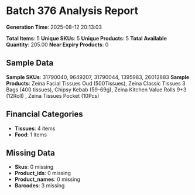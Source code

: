 # Batch 376 Analysis Report

**Generation Time**: 2025-08-12 20:13:03

**Total Items**: 5
**Unique SKUs**: 5
**Unique Products**: 5
**Total Available Quantity**: 205.00
**Near Expiry Products**: 0

## Sample Data
**Sample SKUs**: 31790040, 9649207, 31790044, 1395983, 26012883
**Sample Products**: Zeina Facial Tissues Oud (500Tissues), Zeina Classic Tissues 3 Bags (400 tissues), Chipsy Kebab (59-69g), Zeina Kitchen Value Rolls 9+3 (12Roll) , Zeina Tissues Pocket (10Pcs)

## Financial Categories
- **Tissues**: 4 items
- **Food**: 1 items

## Missing Data
- **Skus**: 0 missing
- **Product_ids**: 0 missing
- **Product_names**: 0 missing
- **Barcodes**: 3 missing
